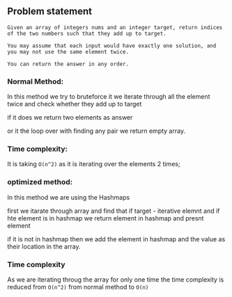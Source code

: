 ## Problem statement

```
Given an array of integers nums and an integer target, return indices of the two numbers such that they add up to target.

You may assume that each input would have exactly one solution, and you may not use the same element twice.

You can return the answer in any order.
```

### Normal Method:

In this method we try to bruteforce it we iterate through all the element twice and check whether they add up to target

if it does we return two elements as answer

or it the loop over with finding any pair we return empty array.

### Time complexity:

It is taking `O(n^2)` as it is iterating over the elements 2 times;

### optimized method:

In this method we are using the Hashmaps

first we itarate through array and find that if target - iterative elemnt and if hte element is in hashmap we return element in hashmap and presnt element

if it is not in hashmap then we add the element in hashmap and the value as their location in the array.

### Time complexity

As we are iterating throug the array for only one time the time complexity is reduced from `O(n^2)` from normal method to `O(n)`
